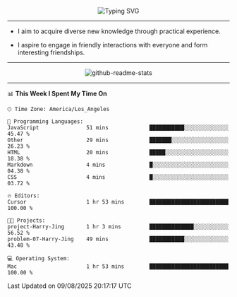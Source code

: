 <p align="center">
  <img src="https://readme-typing-svg.demolab.com?font=Fira+Code&weight=500&size=32&duration=2500&pause=1600&center=true&vCenter=true&random=false&width=1024&height=64&lines=Hi+there+%F0%9F%91%8B;I'm+delighted+you+could+make+it+here+%F0%9F%8E%89;I'm+Harry%2C+a+college+student+still+finding+my+way" alt="Typing SVG" />
</p>


---


- I aim to acquire diverse new knowledge through practical experience.

- I aspire to engage in friendly interactions with everyone and form interesting friendships.


---


<p align="center">
  <img src="https://github-readme-stats.vercel.app/api?username=Harry-Jing&show_icons=true" alt="github-readme-stats"/>
</p>


---

<!--START_SECTION:waka-->
📊 **This Week I Spent My Time On** 

```text
🕑︎ Time Zone: America/Los_Angeles

💬 Programming Languages: 
JavaScript               51 mins             ███████████░░░░░░░░░░░░░░   45.47 % 
Other                    29 mins             ███████░░░░░░░░░░░░░░░░░░   26.23 % 
HTML                     20 mins             █████░░░░░░░░░░░░░░░░░░░░   18.38 % 
Markdown                 4 mins              █░░░░░░░░░░░░░░░░░░░░░░░░   04.38 % 
CSS                      4 mins              █░░░░░░░░░░░░░░░░░░░░░░░░   03.72 % 

🔥 Editors: 
Cursor                   1 hr 53 mins        █████████████████████████   100.00 % 

🐱‍💻 Projects: 
project-Harry-Jing       1 hr 3 mins         ██████████████░░░░░░░░░░░   56.52 % 
problem-07-Harry-Jing    49 mins             ███████████░░░░░░░░░░░░░░   43.48 % 

💻 Operating System: 
Mac                      1 hr 53 mins        █████████████████████████   100.00 % 
```


 Last Updated on 09/08/2025 20:17:17 UTC
<!--END_SECTION:waka-->
